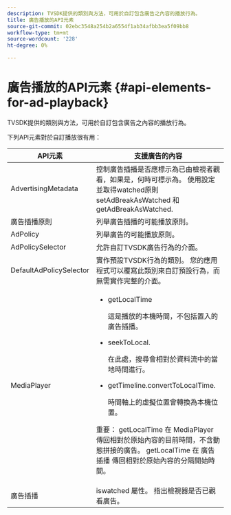 ```yaml
---
description: TVSDK提供的類別與方法，可用於自訂包含廣告之內容的播放行為。
title: 廣告播放的API元素
source-git-commit: 02ebc3548a254b2a6554f1ab34afbb3ea5f09bb8
workflow-type: tm+mt
source-wordcount: '228'
ht-degree: 0%

---
```


# 廣告播放的API元素 {#api-elements-for-ad-playback}

TVSDK提供的類別與方法，可用於自訂包含廣告之內容的播放行為。

下列API元素對於自訂播放很有用：

<table id="table_B07E373B9D2B425AB36466B1D42411AD"> 
 <thead> 
  <tr> 
   <th colname="col1" class="entry"> API元素 </th> 
   <th colname="col2" class="entry"> 支援廣告的內容 </th> 
  </tr> 
 </thead>
 <tbody> 
  <tr> 
   <td colname="col1"><span class="apiname"> AdvertisingMetadata </span> </td> 
   <td colname="col2">控制廣告插播是否應標示為已由檢視者觀看，如果是，何時可標示為。 使用設定並取得watched原則 <span class="codeph"> setAdBreakAsWatched</span> 和 <span class="codeph"> getAdBreakAsWatched</span>. </td> 
  </tr> 
  <tr> 
   <td colname="col1"><span class="apiname"> 廣告插播原則</span> </td> 
   <td colname="col2"> 列舉廣告插播的可能播放原則。 </td> 
  </tr> 
  <tr> 
   <td colname="col1"><span class="apiname"> AdPolicy</span> </td> 
   <td colname="col2"> 列舉廣告的可能播放原則。 </td> 
  </tr> 
  <tr> 
   <td colname="col1"><span class="apiname"> AdPolicySelector </span> </td> 
   <td colname="col2"> 允許自訂TVSDK廣告行為的介面。 </td> 
  </tr> 
  <tr> 
   <td colname="col1"><span class="apiname"> DefaultAdPolicySelector </span> </td> 
   <td colname="col2"> 實作預設TVSDK行為的類別。 您的應用程式可以覆寫此類別來自訂預設行為，而無需實作完整的介面。 </td> 
  </tr> 
  <tr> 
   <td colname="col1"> <span class="apiname"> MediaPlayer</span> </td> 
   <td colname="col2"> 
    <ul id="ul_37700A741403448A8760FDDA68B099AA"> 
     <li id="li_B465170D449E49489C5924572BEEB4A5"><span class="codeph"> getLocalTime</span> <p>這是播放的本機時間，不包括置入的廣告插播。 </p> </li> 
     <li id="li_D9D68CF428904BB2B84E1BCE828A90DC"><span class="codeph"> seekToLocal</span>. <p>在此處，搜尋會相對於資料流中的當地時間進行。 </p> </li> 
     <li id="li_9DBCA75537DC4824AA66B53A3FA28812"><span class="codeph"> getTimeline.convertToLocalTime</span>. <p>時間軸上的虛擬位置會轉換為本機位置。 </p> </li> 
    </ul> <p>重要：  <span class="codeph"> getLocalTime</span> 在 <span class="codeph"> MediaPlayer</span> 傳回相對於原始內容的目前時間，不含動態拼接的廣告。 <span class="codeph"> getLocalTime</span> 在 <span class="codeph"> 廣告插播</span> 傳回相對於原始內容的分隔開始時間。 </p> </td> 
  </tr> 
  <tr> 
   <td colname="col1"><span class="apiname"> 廣告插播</span> </td> 
   <td colname="col2"><span class="codeph"> iswatched</span> 屬性。 指出檢視器是否已觀看廣告。 </td> 
  </tr> 
 </tbody> 
</table>

